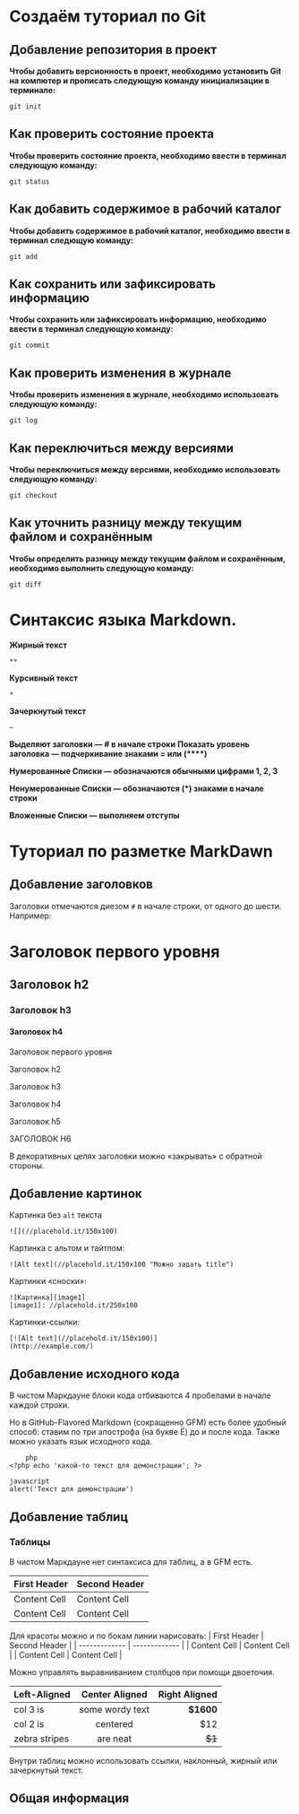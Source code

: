 # Создаём туториал по Git

## Добавление репозитория в проект

**Чтобы добавить версионность в проект, необходимо установить Git на компютер и прописать следующую команду инициализации в терминале:**
```
git init
```

## Как проверить состояние проекта

**Чтобы проверить состояние проекта, необходимо ввести в терминал следующую команду:**
```fix
git status
```

## Как добавить содержимое в рабочий каталог
**Чтобы добавить содержимое в рабочий каталог, необходимо ввести в терминал следющую команду:**
```
git add
```
## Как сохранить или зафиксировать информацию
**Чтобы сохранить или зафиксировать информацию, необходимо ввести в терминал следующую команду:**
```
git commit
```
## Как проверить изменения в журнале
**Чтобы проверить изменения в журнале, необходимо использовать следующую команду:**
```
git log
```
## Как переключиться между версиями
**Чтобы переключиться между версиями, необходимо использовать следующую команду:**
```fix
git checkout
```
## Как уточнить разницу между текущим файлом и сохранённым
**Чтобы определить разницу между текущим файлом и сохранённым, необходимо выполнить следующую команду:**
```
git diff
```
# Синтаксис языка Markdown. 
**Жирный текст**
```
**
```
**Курсивный текст**
```
*
```
**Зачеркнутый текст**
```
~
```
**Выделяют заголовки — # в начале строки**
**Показать уровень заголовка —
подчеркивание знаками = или (****)**

**Нумерованные Списки — обозначаются
обычными цифрами 1, 2, 3**

**Ненумерованные Списки — обозначаются (*) знаками в начале строки**

**Вложенные Списки — выполняем отступы**

# Туториал по разметке MarkDawn

## Добавление заголовков
Заголовки отмечаются диезом `#` в начале строки, от
одного до шести. Например:
# Заголовок первого уровня #
## Заголовок h2
### Заголовок h3
#### Заголовок h4
Заголовок первого уровня

Заголовок h2

Заголовок h3

Заголовок h4

Заголовок h5

ЗАГОЛОВОК H6

В декоративных целях заголовки можно «закрывать» с обратной
стороны.


## Добавление картинок
Картинка без `alt` текста
```
![](//placehold.it/150x100)
```
Картинка с альтом и тайтлом:
```
![Alt text](//placehold.it/150x100 "Можно задать title")
```
Картинки «сноски»:
```
![Картинка][image1]
[image1]: //placehold.it/250x100
```
Картинки-ссылки:
```
[![Alt text](//placehold.it/150x100)]
(http://example.com/)
```

## Добавление исходного кода

В чистом Маркдауне блоки кода отбиваются 4 пробелами в
начале каждой строки.

Но в GitHub-Flavored Markdown (сокращенно GFM) есть
более удобный способ: ставим по три апострофа (на букве
Ё) до и после кода. Также можно указать язык исходного
кода.

```
    php
<?php echo 'какой-то текст для демонстрации'; ?>    
```

```
javascript
alert('Текст для демонстрации')

```


## Добавление таблиц
### Таблицы

В чистом Маркдауне нет синтаксиса для таблиц, а в GFM
есть.


First Header | Second Header
------------- | -------------
Content Cell | Content Cell
Content Cell | Content Cell



Для красоты можно и по бокам линии нарисовать:
| First Header | Second Header |
| ------------- | ------------- |
| Content Cell | Content Cell |
| Content Cell | Content Cell |

Можно управлять выравниванием столбцов при помощи
двоеточия.

| Left-Aligned | Center Aligned | Right Aligned |
|:------------- |:---------------:| -------------:|
| col 3 is | some wordy text | **$1600** |
| col 2 is | centered | $12 |
| zebra stripes | are neat | ~~$1~~ |

Внутри таблиц можно использовать ссылки, наклонный,
жирный или зачеркнутый текст.

## Общая информация

